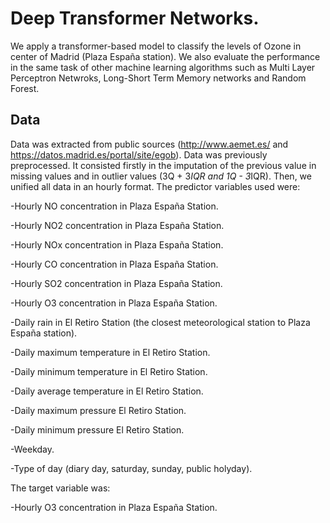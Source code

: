 # Deep Transformer Networks. 
We apply a transformer-based model to classify the levels of Ozone in center of Madrid (Plaza España station). We also evaluate the performance in the same task of other machine learning algorithms such as Multi Layer Perceptron Netwroks, Long-Short Term Memory networks and Random Forest. 

## Data
Data was extracted from public sources (http://www.aemet.es/ and https://datos.madrid.es/portal/site/egob). 
Data was previously preprocessed. It consisted firstly in the imputation of the previous value in missing values and in outlier values (3Q + 3*IQR and 1Q - 3*IQR). Then, we unified all data in an hourly format. 
The predictor variables used were:

-Hourly NO concentration in Plaza España Station. 

-Hourly NO2 concentration in Plaza España Station. 

-Hourly NOx concentration in Plaza España Station. 

-Hourly CO concentration in Plaza España Station. 

-Hourly SO2 concentration in Plaza España Station. 

-Hourly O3 concentration in Plaza España Station. 

-Daily rain in El Retiro Station (the closest meteorological station to Plaza España station). 

-Daily maximum temperature in El Retiro Station. 

-Daily minimum temperature in El Retiro Station. 

-Daily average temperature in El Retiro Station. 

-Daily maximum pressure El Retiro Station. 

-Daily minimum pressure El Retiro Station. 

-Weekday.

-Type of day (diary day, saturday, sunday, public holyday). 

The target variable was:

-Hourly O3 concentration in Plaza España Station. 


